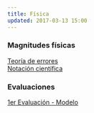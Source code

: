 ```yaml
---
title: Física
updated: 2017-03-13 15:00
---
```


### Magnitudes físicas

<i class="fa fa-file-pdf-o" aria-hidden="true"></i>  [Teoría de errores](../docs/itel/2017/fisica/TeoriaErrores.pdf)<br />
<i class="fa fa-file-pdf-o" aria-hidden="true"></i>  [Notación científica](../docs/itel/2017/fisica/NotacionCientifica.pdf)<br />

### Evaluaciones
<i class="fa fa-file-pdf-o" aria-hidden="true"></i>  [1er Evaluación - Modelo](../docs/itel/2017/fisica/Modelo_1er_Evaluacion.pdf)<br />
